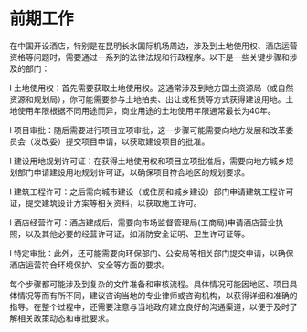 # 前期工作



在中国开设酒店，特别是在昆明长水国际机场周边，涉及到土地使用权、酒店运营资格等问题时，需要通过一系列的法律法规和行政程序。以下是一些关键步骤和涉及的部门：

 

l 土地使用权：首先需要获取土地使用权。这通常涉及到地方国土资源局（或自然资源和规划局），你可能需要参与土地拍卖、出让或租赁等方式获得建设用地。土地使用年限根据不同用途而异，商业用途的土地使用年限通常最长为40年。

l 项目审批：随后需要进行项目立项审批，这一步骤可能需要向地方发展和改革委员会（发改委）提交项目申请，以获取建设项目的批准。

l 建设用地规划许可证：在获得土地使用权和项目立项批准后，需要向地方城乡规划部门申请建设用地规划许可证，以确保项目符合地区的规划要求。

l 建筑工程许可：之后需向城市建设（或住房和城乡建设）部门申请建筑工程许可证，提交建筑设计方案等相关资料，以获取施工许可。

l 酒店经营许可：酒店建成后，需要向市场监督管理局(工商局)申请酒店营业执照，以及其他必要的经营许可证，如消防安全证明、卫生许可证等。

l 特定审批：此外，还可能需要向环保部门、公安局等相关部门提交申请，以确保酒店运营符合环境保护、安全等方面的要求。

 

每个步骤都可能涉及到复杂的文件准备和审核流程。具体情况可能因地区、项目具体情况等而有所不同，建议咨询当地的专业律师或咨询机构，以获得详细和准确的指导。在整个过程中，还需要注意与当地政府建立良好的沟通渠道，以便于及时了解相关政策动态和审批要求。